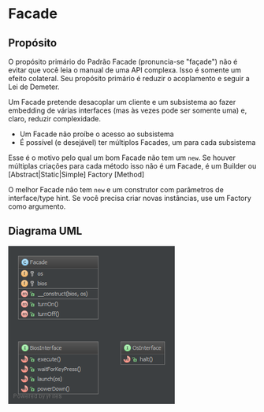 # Facade

## Propósito

O propósito primário do Padrão Facade (pronuncia-se "façade") não é evitar que 
você leia o manual de uma API complexa. Isso é somente um efeito colateral. Seu 
propósito primário é reduzir o acoplamento e seguir a Lei de Demeter.

Um Facade pretende desacoplar um cliente e um subsistema ao fazer embedding de 
várias interfaces (mas às vezes pode ser somente uma) e, claro, reduzir 
complexidade.

* Um Facade não  proíbe o acesso ao subsistema
* É possível (e desejável) ter múltiplos Facades, um para cada subsistema

Esse é o motivo pelo qual um bom Facade não tem um `new`. Se houver múltiplas 
criações para cada método isso não é um Facade, é um Builder ou [Abstract|Static|Simple] Factory [Method]

O melhor Facade não tem `new` e um construtor com parâmetros de interface/type hint. 
Se você precisa criar novas instâncias, use um Factory como argumento.

## Diagrama UML

![Alt Facade UML Diagram](uml/diagrama.png)

